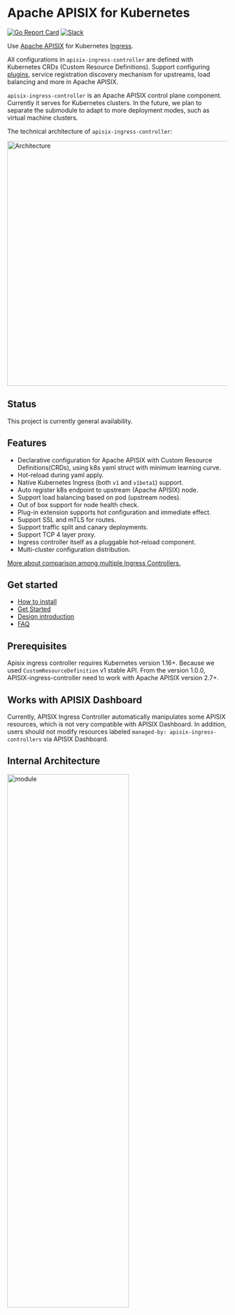 <!--
#
# Licensed to the Apache Software Foundation (ASF) under one or more
# contributor license agreements.  See the NOTICE file distributed with
# this work for additional information regarding copyright ownership.
# The ASF licenses this file to You under the Apache License, Version 2.0
# (the "License"); you may not use this file except in compliance with
# the License.  You may obtain a copy of the License at
#
#     http://www.apache.org/licenses/LICENSE-2.0
#
# Unless required by applicable law or agreed to in writing, software
# distributed under the License is distributed on an "AS IS" BASIS,
# WITHOUT WARRANTIES OR CONDITIONS OF ANY KIND, either express or implied.
# See the License for the specific language governing permissions and
# limitations under the License.
#
-->

# Apache APISIX for Kubernetes

[![Go Report Card](https://goreportcard.com/badge/github.com/api7/api7-ingress-controller)](https://goreportcard.com/report/github.com/api7/api7-ingress-controller)
[![Slack](https://badgen.net/badge/Slack/Join%20Apache%20APISIX?icon=slack)](https://apisix.apache.org/slack)

Use [Apache APISIX](https://github.com/apache/apisix#apache-apisix) for Kubernetes [Ingress](https://kubernetes.io/docs/concepts/services-networking/ingress/).

All configurations in `apisix-ingress-controller` are defined with Kubernetes CRDs (Custom Resource Definitions).
Support configuring [plugins](https://github.com/apache/apisix/blob/master/docs/en/latest/plugins), service registration discovery mechanism for upstreams, load balancing and more in Apache APISIX.

`apisix-ingress-controller` is an Apache APISIX control plane component. Currently it serves for Kubernetes clusters. In the future, we plan to separate the submodule to adapt to more deployment modes, such as virtual machine clusters.

The technical architecture of `apisix-ingress-controller`:

<img src="./docs/assets/images/module-0.png" alt="Architecture" width="743" height="559" />

## Status

This project is currently general availability.

## Features

* Declarative configuration for Apache APISIX with Custom Resource Definitions(CRDs), using k8s yaml struct with minimum learning curve.
* Hot-reload during yaml apply.
* Native Kubernetes Ingress (both `v1` and `v1beta1`) support.
* Auto register k8s endpoint to upstream (Apache APISIX) node.
* Support load balancing based on pod (upstream nodes).
* Out of box support for node health check.
* Plug-in extension supports hot configuration and immediate effect.
* Support SSL and mTLS for routes.
* Support traffic split and canary deployments.
* Support TCP 4 layer proxy.
* Ingress controller itself as a pluggable hot-reload component.
* Multi-cluster configuration distribution.

[More about comparison among multiple Ingress Controllers.](https://docs.google.com/spreadsheets/d/191WWNpjJ2za6-nbG4ZoUMXMpUK8KlCIosvQB0f-oq3k/edit?ts=5fd6c769#gid=907731238)

## Get started

* [How to install](./install.md)
* [Get Started](./docs/en/latest/getting-started.md)
* [Design introduction](./docs/en/latest/design.md)
* [FAQ](./docs/en/latest/FAQ.md)

## Prerequisites

Apisix ingress controller requires Kubernetes version 1.16+. Because we used `CustomResourceDefinition` v1 stable API.
From the version 1.0.0, APISIX-ingress-controller need to work with Apache APISIX version 2.7+.

## Works with APISIX Dashboard

Currently, APISIX Ingress Controller automatically manipulates some APISIX resources, which is not very compatible with APISIX Dashboard. In addition, users should not modify resources labeled `managed-by: apisix-ingress-controllers` via APISIX Dashboard.

## Internal Architecture

<img src="./docs/assets/images/apisix-ingress-controller-arch.png" alt="module" width="74.3%" height="55.9%" />

## Apache APISIX Ingress vs. Kubernetes Ingress Nginx

* The control plane and data plane are separated, which can improve security and deployment flexibility.
* Hot-reload during yaml apply.
* [More convenient canary deployment.](./docs/en/latest/concepts/apisix_route.md)
* Verify the correctness of the configuration, safe and reliable.
* [Rich plugins and ecology.](https://github.com/apache/apisix/tree/master/docs/en/latest/plugins)
* Supports APISIX custom resources and Kubernetes native Ingress resources.

## Contributing

We welcome all kinds of contributions from the open-source community, individuals and partners.

* [Contributing Guide](./docs/en/latest/contribute.md)

### How to contribute

Most of the contributions that we receive are code contributions, but you can
also contribute to the documentation or simply report solid bugs
for us to fix.

 For new contributors, please take a look at issues with a tag called [Good first issue](https://github.com/api7/api7-ingress-controller/issues?q=is%3Aissue+is%3Aopen+label%3A%22good+first+issue%22) or [Help wanted](https://github.com/api7/api7-ingress-controller/issues?q=is%3Aissue+is%3Aopen+label%3A%22help+wanted%22).

### How to report a bug

* **Ensure the bug was not already reported** by searching on GitHub under [Issues](https://github.com/api7/api7-ingress-controller/issues).

* If you're unable to find an open issue addressing the problem, [open a new one](https://github.com/api7/api7-ingress-controller/issues/new). Be sure to include a **title and clear description**, as much relevant information as possible, and a **code sample** or an **executable test case** demonstrating the expected behavior that is not occurring.

### Contributor over time

[![Contributor over time](https://contributor-overtime-api.git-contributor.com/contributors-svg?chart=contributorOverTime&repo=apache/apisix-ingress-controller)](https://git-contributor.com/?chart=contributorOverTime&repo=apache/apisix-ingress-controller)

## Community

* Mailing List: Mail to <dev-subscribe@apisix.apache.org>, follow the reply to subscribe the mailing list.
* QQ Group - 578997126
* ![Twitter Follow](https://img.shields.io/twitter/follow/ApacheAPISIX?style=social) - follow and interact with us using hashtag `#ApacheAPISIX`
* [Bilibili video](https://space.bilibili.com/551921247)

## Todos

* More todos will display in [issues](https://github.com/api7/api7-ingress-controller/issues?q=is%3Aopen+is%3Aissue+label%3Atriage%2Faccepted)

## User stories

- [How Does Zoom Use APISIX Ingress in Its Continuous Delivery Pipeline? - API7.ai](https://api7.ai/blog/zoom-uses-apisix-ingress)
- [Copernicus Reference System Software](https://github.com/COPRS/infrastructure/wiki/Networking-trade-off)
- [From Traefik to APISIX, Horizon Robotics's Exploration in Ingress Controller - API7.ai](https://api7.ai/blog/why-horizon-robotics-migrated-from-traefik-to-apche-apisix)
- [Why Jiakaobaodian Chooses APISIX Ingress Controller - API7.ai](https://api7.ai/blog/why-jiakaobaodian-chooses-apisix-ingress-controller)
- [Why AISpeech Chooses Apache APISIX Instead of NGINX as k8s Ingress Controller - API7.ai](https://api7.ai/blog/why-aispeech-chooses-apache-apisix-instead-of-nginx-as-k8s-ingress-controller)
- [Tencent Cloud: Why choose Apache APISIX to implement the k8s ingress controller?(Chinese)](https://cloud.tencent.com/developer/article/1592281)
- [aispeech: Why we create a new k8s ingress controller?(Chinese)](https://mp.weixin.qq.com/s/bmm2ibk2V7-XYneLo9XAPQ)

If you are willing to share with us some scenarios and use cases when you use APISIX Ingress,
please reply to the [issue](https://github.com/api7/api7-ingress-controller/issues/501),
or submit PR to update [Powered-BY](./powered-by.md) file

## Who Uses APISIX Ingress?

A wide variety of companies and organizations use APISIX Ingress for research, production and commercial product, below are some of them:

- AISpeech
- European Copernicus Reference System
- Jiakaobaodian(驾考宝典)
- Horizon Robotics(地平线)
- Tencent Cloud
- UPYUN
- Zoom

## Milestone

* [Milestone](https://github.com/api7/api7-ingress-controller/milestones)

## Terminology

* APISIX Ingress: the whole service that contains the proxy ([Apache APISIX](https://apisix.apache.org)) and ingress controller (apisix-ingress-controller).
* apisix-ingress-controller: the ingress controller component.
